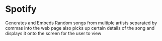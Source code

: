 # Spotify
Generates and Embeds Random songs from multiple artists separated by commas into the web page also picks up certain details of the song and displays it onto the screen for the user to view 

